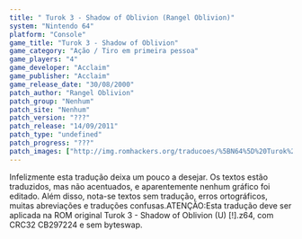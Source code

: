 ```yaml
---
title: " Turok 3 - Shadow of Oblivion (Rangel Oblivion)"
system: "Nintendo 64"
platform: "Console"
game_title: "Turok 3 - Shadow of Oblivion"
game_category: "Ação / Tiro em primeira pessoa"
game_players: "4"
game_developer: "Acclaim"
game_publisher: "Acclaim"
game_release_date: "30/08/2000"
patch_author: "Rangel Oblivion"
patch_group: "Nenhum"
patch_site: "Nenhum"
patch_version: "???"
patch_release: "14/09/2011"
patch_type: "undefined"
patch_progress: "???"
patch_images: ["http://img.romhackers.org/traducoes/%5BN64%5D%20Turok%203%20-%20Shadow%20of%20Oblivion%20-%20Rangel%20Oblivion%20-%201.jpg","http://img.romhackers.org/traducoes/%5BN64%5D%20Turok%203%20-%20Shadow%20of%20Oblivion%20-%20Rangel%20Oblivion%20-%202.jpg","http://img.romhackers.org/traducoes/%5BN64%5D%20Turok%203%20-%20Shadow%20of%20Oblivion%20-%20Rangel%20Oblivion%20-%203.jpg"]
---
```

Infelizmente esta tradução deixa um pouco a desejar. Os textos estão traduzidos, mas não acentuados, e aparentemente nenhum gráfico foi editado. Além disso, nota-se textos sem tradução, erros ortográficos, muitas abreviações e traduções confusas.ATENÇÃO:Esta tradução deve ser aplicada na ROM original Turok 3 - Shadow of Oblivion (U) [!].z64, com CRC32 CB297224 e sem byteswap.